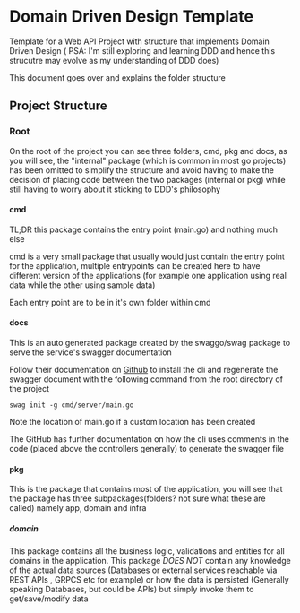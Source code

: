 # Domain Driven Design Template
Template for a Web API Project with structure that implements Domain Driven
Design ( PSA: I'm still exploring and learning DDD and hence this strucutre may
evolve as my understanding of DDD does)

This document goes over and explains the folder structure

## Project Structure
### Root
On the root of the project you can see three folders, cmd, pkg and docs, as 
you will see, the "internal" package (which is common in most go projects) has 
been omitted to simplify the structure and avoid having to make the decision
of placing code between the two packages (internal or pkg) while still having
to worry about it sticking to DDD's philosophy

#### cmd
TL;DR this package contains the entry point (main.go) and nothing much else

cmd is a very small package that usually would just contain the entry point
for the application, multiple entrypoints can be created here to have different
version of the applications (for example one application using real data while
the other using sample data)

Each entry point are to be in it's own folder within cmd

#### docs
This is an auto generated package created by the swaggo/swag package to serve
the service's swagger documentation

Follow their documentation on [Github](https://github.com/swaggo/swag) to
install the cli and regenerate the swagger document with the following command
from the root directory of the project
```
swag init -g cmd/server/main.go
```
Note the location of main.go if a custom location has been created

The GitHub has further documentation on how the cli uses comments in the code
(placed above the controllers generally) to generate the swagger file

#### pkg
This is the package that contains most of the application, you will see that
the package has three subpackages(folders? not sure what these are called)
namely app, domain and infra 

##### domain
This package contains all the business logic, validations and entities for all
domains in the application. This package *DOES NOT* contain any knowledge of
the actual data sources (Databases or external services reachable via REST APIs
, GRPCS etc for example) or how the data is persisted (Generally speaking
Databases, but could be APIs) but simply invoke them to get/save/modify data
